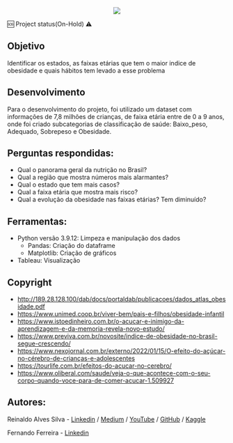 
<div align="center">
<img src="https://www.camarapoa.rs.gov.br/banco_de_imagens/imagens/68579/original/obesidade.jpg?1657631115" />
</div>

🆘 Project status(On-Hold) ⚠️

##  Objetivo

Identificar os estados, as faixas etárias que tem o maior indice de obesidade e quais hábitos tem levado a esse problema

##  Desenvolvimento
Para o desenvolvimento do projeto, foi utilizado um dataset com informações de 7,8 milhões de crianças, de faixa etária entre de 0 a 9 anos, onde foi criado subcategorias de classificação de saúde: Baixo_peso, Adequado, Sobrepeso e Obesidade.

##  Perguntas respondidas:
- Qual o panorama geral da nutrição no Brasil?
- Qual a região que mostra números mais alarmantes?
- Qual o estado que tem mais casos?
- Qual a faixa etária que mostra mais risco?
- Qual a evolução da obesidade nas faixas etárias? Tem diminuído?

##  Ferramentas: 
- Python versão 3.9.12: Limpeza e manipulação dos dados
   - Pandas: Criação do dataframe
   - Matplotlib: Criação de gráficos 
- Tableau: Visualização 

## Copyright

- http://189.28.128.100/dab/docs/portaldab/publicacoes/dados_atlas_obesidade.pdf
- https://www.unimed.coop.br/viver-bem/pais-e-filhos/obesidade-infantil
- https://www.istoedinheiro.com.br/o-acucar-e-inimigo-da-aprendizagem-e-da-memoria-revela-novo-estudo/
- https://www.previva.com.br/novosite/indice-de-obesidade-no-brasil-segue-crescendo/
- https://www.nexojornal.com.br/externo/2022/01/15/O-efeito-do-açúcar-no-cérebro-de-crianças-e-adolescentes
- https://tourlife.com.br/efeitos-do-acucar-no-cerebro/
- https://www.oliberal.com/saude/veja-o-que-acontece-com-o-seu-corpo-quando-voce-para-de-comer-acucar-1.509927

 
## Autores:
Reinaldo Alves Silva - [Linkedin](https://www.linkedin.com/in/reinaldo-silva-15856558/)
/ [Medium](https://medium.com/@reinaldo.silva) / [YouTube](https://www.youtube.com/channel/UCELBXwJnsu9QlTSONJy6w8w) / [GitHub](https://github.com/ReinaldoASilva) / [Kaggle](https://www.kaggle.com/reinaldoasilva)

Fernando Ferreira - [Linkedin](https://www.linkedin.com/in/fernando-ferreira-79ab6441/)

